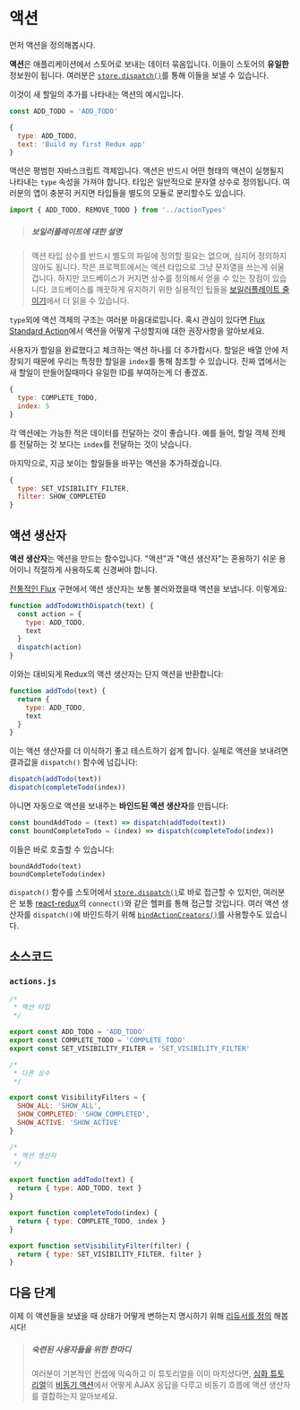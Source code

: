 # 액션

먼저 액션을 정의해봅시다.

**액션**은 애플리케이션에서 스토어로 보내는 데이터 묶음입니다. 이들이 스토어의 **유일한** 정보원이 됩니다. 여러분은 [`store.dispatch()`](../api/Store.md#dispatch)를 통해 이들을 보낼 수 있습니다.

이것이 새 할일의 추가를 나타내는 액션의 예시입니다.

```js
const ADD_TODO = 'ADD_TODO'
```

```js
{
  type: ADD_TODO,
  text: 'Build my first Redux app'
}
```

액션은 평범한 자바스크립트 객체입니다. 액션은 반드시 어떤 형태의 액션이 실행될지 나타내는 `type` 속성을 가져야 합니다. 타입은 일반적으로 문자열 상수로 정의됩니다. 여러분의 앱이 충분히 커지면 타입들을 별도의 모듈로 분리할수도 있습니다.

```js
import { ADD_TODO, REMOVE_TODO } from '../actionTypes'
```

>##### 보일러플레이트에 대한 설명

>액션 타입 상수를 반드시 별도의 파일에 정의할 필요는 없으며, 심지어 정의하지 않아도 됩니다. 작은 프로젝트에서는 액션 타입으로 그냥 문자열을 쓰는게 쉬울겁니다. 하지만 코드베이스가 커지면 상수를 정의해서 얻을 수 있는 장점이 있습니다. 코드베이스를 깨끗하게 유지하기 위한 실용적인 팁들을 [보일러플레이트 줄이기](../recipes/ReducingBoilerplate.md)에서 더 읽을 수 있습니다.

`type`외에 액션 객체의 구조는 여러분 마음대로입니다. 혹시 관심이 있다면 [Flux Standard Action](https://github.com/acdlite/flux-standard-action)에서 액션을 어떻게 구성할지에 대한 권장사항을 알아보세요.

사용자가 할일을 완료했다고 체크하는 액션 하나를 더 추가합시다. 할일은 배열 안에 저장되기 때문에 우리는 특정한 할일을 `index`를 통해 참조할 수 있습니다. 진짜 앱에서는 새 할일이 만들어질때마다 유일한 ID를 부여하는게 더 좋겠죠.

```js
{
  type: COMPLETE_TODO,
  index: 5
}
```

각 액션에는 가능한 적은 데이터를 전달하는 것이 좋습니다. 예를 들어, 할일 객체 전체를 전달하는 것 보다는 `index`를 전달하는 것이 낫습니다.

마지막으로, 지금 보이는 할일들을 바꾸는 액션을 추가하겠습니다.

```js
{
  type: SET_VISIBILITY_FILTER,
  filter: SHOW_COMPLETED
}
```

## 액션 생산자

**액션 생산자**는 액션을 만드는 함수입니다. "액션"과 "액션 생산자"는 혼용하기 쉬운 용어이니 적절하게 사용하도록 신경써야 합니다.

[전통적인 Flux](http://facebook.github.io/flux) 구현에서 액션 생산자는 보통 불러와졌을때 액션을 보냅니다. 이렇게요:

```js
function addTodoWithDispatch(text) {
  const action = {
    type: ADD_TODO,
    text
  }
  dispatch(action)
}
```

이와는 대비되게 Redux의 액션 생산자는 단지 액션을 반환합니다:

```js
function addTodo(text) {
  return {
    type: ADD_TODO,
    text
  }
}
```

이는 액션 생산자를 더 이식하기 좋고 테스트하기 쉽게 합니다. 실제로 액션을 보내려면 결과값을 `dispatch()` 함수에 넘깁니다:

```js
dispatch(addTodo(text))
dispatch(completeTodo(index))
```

아니면 자동으로 액션을 보내주는 **바인드된 액션 생산자**를 만듭니다:

```js
const boundAddTodo = (text) => dispatch(addTodo(text))
const boundCompleteTodo = (index) => dispatch(completeTodo(index))
```

이들은 바로 호출할 수 있습니다:

```
boundAddTodo(text)
boundCompleteTodo(index)
```

`dispatch()` 함수를 스토어에서 [`store.dispatch()`](../api/Store.md#dispatch)로 바로 접근할 수 있지만, 여러분은 보통 [react-redux](http://github.com/gaearon/react-redux)의 `connect()`와 같은 헬퍼를 통해 접근할 것입니다. 여러 액션 생산자를 `dispatch()`에 바인드하기 위해 [`bindActionCreators()`](../api/bindActionCreators.md)를 사용할수도 있습니다.

## 소스코드

### `actions.js`

```js
/*
 * 액션 타입
 */

export const ADD_TODO = 'ADD_TODO'
export const COMPLETE_TODO = 'COMPLETE_TODO'
export const SET_VISIBILITY_FILTER = 'SET_VISIBILITY_FILTER'

/*
 * 다른 상수
 */

export const VisibilityFilters = {
  SHOW_ALL: 'SHOW_ALL',
  SHOW_COMPLETED: 'SHOW_COMPLETED',
  SHOW_ACTIVE: 'SHOW_ACTIVE'
}

/*
 * 액션 생산자
 */

export function addTodo(text) {
  return { type: ADD_TODO, text }
}

export function completeTodo(index) {
  return { type: COMPLETE_TODO, index }
}

export function setVisibilityFilter(filter) {
  return { type: SET_VISIBILITY_FILTER, filter }
}
```

## 다음 단계

이제 이 액션들을 보냈을 때 상태가 어떻게 변하는지 명시하기 위해 [리듀서를 정의](Reducers.md) 해봅시다! 

>##### 숙련된 사용자들을 위한 한마디
>여러분이 기본적인 컨셉에 익숙하고 이 튜토리얼을 이미 마치셨다면, [심화 튜토리얼](../advanced/README.md)의 [비동기 액션](../advanced/AsyncActions.md)에서 어떻게 AJAX 응답을 다루고 비동기 흐름에 액션 생산자를 결합하는지 알아보세요.

